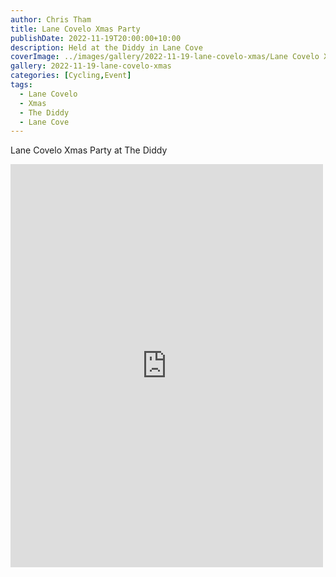 ```yaml
---
author: Chris Tham
title: Lane Covelo Xmas Party
publishDate: 2022-11-19T20:00:00+10:00
description: Held at the Diddy in Lane Cove
coverImage: ../images/gallery/2022-11-19-lane-covelo-xmas/Lane Covelo Xmas Party.jpeg
gallery: 2022-11-19-lane-covelo-xmas
categories: [Cycling,Event]
tags:
  - Lane Covelo
  - Xmas
  - The Diddy
  - Lane Cove
---
```


Lane Covelo Xmas Party at The Diddy

<iframe src="https://www.facebook.com/plugins/post.php?href=https%3A%2F%2Fwww.facebook.com%2Fchris1.tham%2Fposts%2Fpfbid02NHqqpDA4FXuBkVn5XbgrbAzHMkd4gUrH4D9QVY5cer7spksFTadHKpuPYFL6Db9Ml&show_text=true&width=500" width="500" height="645" style="border:none;overflow:hidden" scrolling="no" frameborder="0" allowfullscreen="true" allow="autoplay; clipboard-write; encrypted-media; picture-in-picture; web-share"></iframe>

